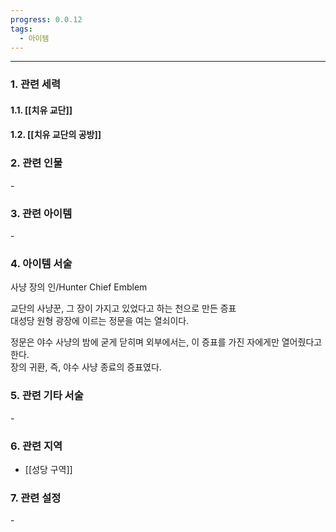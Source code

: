 ```yaml
---
progress: 0.0.12
tags:
  - 아이템
---
```

---
### 1. 관련 세력 
#### 1.1. [[치유 교단]]
#### 1.2. [[치유 교단의 공방]]

### 2. 관련 인물
\-

### 3. 관련 아이템
\-


### 4. 아이템 서술
사냥 장의 인/Hunter Chief Emblem

교단의 사냥꾼, 그 장이 가지고 있었다고 하는 천으로 만든 증표  
대성당 원형 광장에 이르는 정문을 여는 열쇠이다.  
  
정문은 야수 사냥의 밤에 굳게 닫히며 외부에서는, 이 증표를 가진 자에게만 열어줬다고 한다.  
장의 귀환, 즉, 야수 사냥 종료의 증표였다.

### 5. 관련 기타 서술
\-

### 6. 관련 지역
- [[성당 구역]]
### 7. 관련 설정
\-